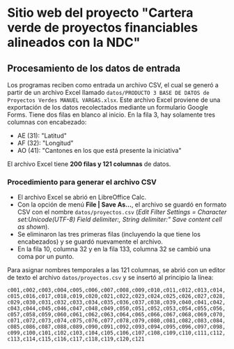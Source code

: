 # Sitio web del proyecto "Cartera verde de proyectos financiables alineados con la NDC"

## Procesamiento de los datos de entrada
Los programas reciben como entrada un archivo CSV, el cual se generó a partir de un archivo Excel llamado `datos/PRODUCTO 3 BASE DE DATOS de Proyectos Verdes MANUEL VARGAS.xlsx`. Este archivo Excel proviene de una exportación de los datos recolectados mediante un formulario Google Forms. Tiene dos filas en blanco al inicio. En la fila 3, hay solamente tres columnas con encabezado:
- AE (31): "Latitud"
- AF (32): "Longitud"
- AO (41): "Cantones en los que está presente la iniciativa"

El archivo Excel tiene **200 filas y 121 columnas** de datos.

### Procedimiento para generar el archivo CSV
- El archivo Excel se abrió en LibreOffice Calc.
- Con la opción de menú **File | Save As...**, el archivo se guardó en formato CSV con el nombre `datos/proyectos.csv` (*Edit Filter Settings = Character set:Unicode(UTF-8) Field delimiter:, String delimiter:" Save content cell as shown*).
- Se eliminaron las tres primeras filas (incluyendo la que tiene los encabezados) y se guardó nuevamente el archivo.
- En la fila 10, columna 32 y en la fila 133, columna 32 se cambió una coma por un punto.

Para asignar nombres temporales a las 121 columnas, se abrió con un editor de texto el archivo `datos/proyectos.csv` y se insertó al principio la línea:

`c001,c002,c003,c004,c005,c006,c007,c008,c009,c010,c011,c012,c013,c014,c015,c016,c017,c018,c019,c020,c021,c022,c023,c024,c025,c026,c027,c028,c029,c030,c031,c032,c033,c034,c035,c036,c037,c038,c039,c040,c041,c042,c043,c044,c045,c046,c047,c048,c049,c050,c051,c052,c053,c054,c055,c056,c057,c058,c059,c060,c061,c062,c063,c064,c065,c066,c067,c068,c069,c070,c071,c072,c073,c074,c075,c076,c077,c078,c079,c080,c081,c082,c083,c084,c085,c086,c087,c088,c089,c090,c091,c092,c093,c094,c095,c096,c097,c098,c099,c100,c101,c102,c103,c104,c105,c106,c107,c108,c109,c110,c111,c112,c113,c114,c115,c116,c117,c118,c119,c120,c121`
